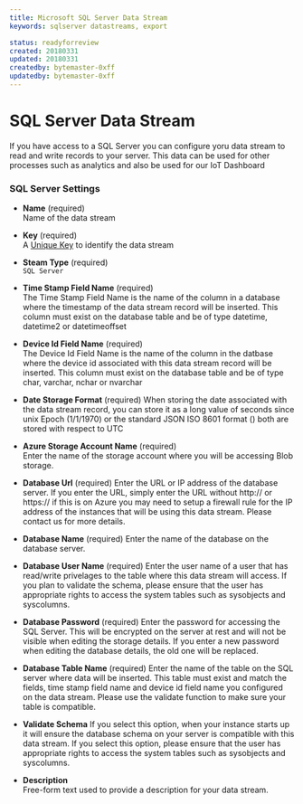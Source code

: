 ```yaml
---
title: Microsoft SQL Server Data Stream
keywords: sqlserver datastreams, export

status: readyforreview
created: 20180331
updated: 20180331
createdby: bytemaster-0xff
updatedby: bytemaster-0xff
---
```

# SQL Server Data Stream

If you have access to a SQL Server you can configure yoru data stream to read and write records to your server.  This data can be used for other processes such as analytics and also be used for our IoT Dashboard

### SQL Server Settings

* **Name** (required)  
Name of the data stream

* **Key** (required)  
A [Unique Key](../Topics/Keys.md) to identify the data stream

* **Steam Type** (required)  
`SQL Server`

* **Time Stamp Field Name** (required)  
The Time Stamp Field Name is the name of the column in a database where the timestamp of the data stream record will be inserted.  This column must exist on the database table and be of type datetime, datetime2 or datetimeoffset

* **Device Id Field Name** (required)    
The Device Id Field Name is the name of the column in the datbase where the device id associated with this data stream record will be inserted.  This column must exist on the database table and be of type char, varchar, nchar or nvarchar

* **Date Storage Format** (required)
When storing the date associated with the data stream record, you can store it as a long value of seconds since unix Epoch (1/1/1970) or the standard JSON ISO 8601 format () both are stored with respect to UTC

* **Azure Storage Account Name** (required)  
Enter the name of the storage account where you will be accessing Blob storage.

* **Database Url** (required)
Enter the URL or IP address of the database server.  If you enter the URL, simply enter the URL without http:// or https:// if this is on Azure you may need to setup a firewall rule for the IP address of the instances that will be using this data stream.  Please contact us for more details.

* **Database Name** (required)
Enter the name of the database on the database server.

* **Database User Name** (required)
Enter the user name of a user that has read/write privelages to the table where this data stream will access.  If you plan to validate the schema, please ensure that the user has appropriate rights to access the system tables such as sysobjects and syscolumns.

* **Database Password** (required)
Enter the password for accessing the SQL Server.  This will be encrypted on the server at rest and will not be visible when editing the storage details.  If you enter a new password when editing the database details, the old one will be replaced.

* **Database Table Name** (required)
Enter the name of the table on the SQL server where data will be inserted.  This table must exist and match the fields, time stamp field name and device id field name you configured on the data stream.  Please use the validate function to make sure your table is compatible.

* **Validate Schema**
If you select this option, when your instance starts up it will ensure the database schema on your server is compatible with this data stream.  If you select this option, please ensure that the user has appropriate rights to access the system tables such as sysobjects and syscolumns.

* **Description**     
Free-form text used to provide a description for your data stream.


